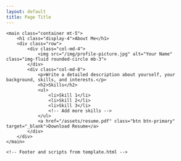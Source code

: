 ```yaml
---
layout: default
title: Page Title
---
```


    <main class="container mt-5">
        <h1 class="display-4">About Me</h1>
        <div class="row">
            <div class="col-md-4">
                <img src="/img/profile-picture.jpg" alt="Your Name" class="img-fluid rounded-circle mb-3">
            </div>
            <div class="col-md-8">
                <p>Write a detailed description about yourself, your background, skills, and interests.</p>
                <h2>Skills</h2>
                <ul>
                    <li>Skill 1</li>
                    <li>Skill 2</li>
                    <li>Skill 3</li>
                    <!-- Add more skills -->
                </ul>
                <a href="/assets/resume.pdf" class="btn btn-primary" target="_blank">Download Resume</a>
            </div>
        </div>
    </main>

    <!-- Footer and scripts from template.html -->
